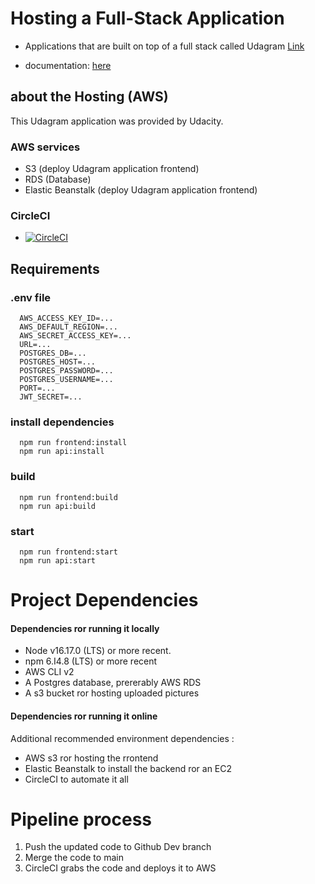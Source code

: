 # Hosting a Full-Stack Application

- Applications that are built on top of a full stack called Udagram [Link](http://hozifa-dagram.s3-website-us-east-1.amazonaws.com)

- documentation: [here](doc/README.md)

## about the Hosting (AWS)

This Udagram application was provided by Udacity.

### AWS services

- S3 (deploy Udagram application frontend)
- RDS (Database)
- Elastic Beanstalk (deploy Udagram application frontend)

### CircleCI

- [![CircleCI](https://dl.circleci.com/status-badge/img/gh/Hozifaelgharbawy/udagram/tree/master.svg?style=svg)](https://dl.circleci.com/status-badge/redirect/gh/Hozifaelgharbawy/udagram/tree/master)

## Requirements

### .env file

      AWS_ACCESS_KEY_ID=...
      AWS_DEFAULT_REGION=...
      AWS_SECRET_ACCESS_KEY=...
      URL=...
      POSTGRES_DB=...
      POSTGRES_HOST=...
      POSTGRES_PASSWORD=...
      POSTGRES_USERNAME=...
      PORT=...
      JWT_SECRET=...

### install dependencies

      npm run frontend:install
      npm run api:install

### build

      npm run frontend:build
      npm run api:build

### start

      npm run frontend:start
      npm run api:start


# Project Dependencies

#### Dependencies ror running it locally

- Node v16.17.0 (LTS) or more recent.
- npm 6.I4.8 (LTS) or more recent
- AWS CLI v2
- A Postgres database, prererably AWS RDS
- A s3 bucket ror hosting uploaded pictures

#### Dependencies ror running it online

Additional recommended environment dependencies :

- AWS s3 ror hosting the rrontend
- Elastic Beanstalk to install the backend ror an EC2
- CircleCI to automate it all


# Pipeline process
1. Push the updated code to Github Dev branch
2. Merge the code to main
3. CircleCI grabs the code and deploys it to AWS
